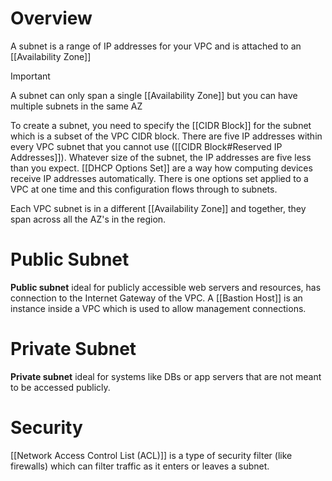 # Overview

A subnet is a range of IP addresses for your VPC and is attached to an [[Availability Zone]]

>[!Important]
>A subnet can only span a single [[Availability Zone]] but you can have multiple subnets in the same AZ

To create a subnet, you need to specify the [[CIDR Block]] for the subnet which is a subset of the VPC CIDR block. There are five IP addresses within every VPC subnet that you cannot use ([[CIDR Block#Reserved IP Addresses]]). Whatever size of the subnet, the IP addresses are five less than you expect.  [[DHCP Options Set]] are a way how computing devices receive IP addresses automatically. There is one options set applied to a VPC at one time and this configuration flows through to subnets.

Each VPC subnet is in a different [[Availability Zone]] and together, they span across all the AZ's in the region.

# Public Subnet
**Public subnet** ideal for publicly accessible web servers and resources, has connection to the Internet Gateway of the VPC. A [[Bastion Host]] is an instance inside a VPC which is used to allow management connections. 

# Private Subnet
**Private subnet** ideal for systems like DBs or app servers that are not meant to be accessed publicly.

# Security
[[Network Access Control List (ACL)]] is a type of security filter (like firewalls) which can filter traffic as it enters or leaves a subnet.